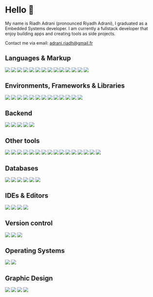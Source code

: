 # Hello 👋

My name is Riadh Adrani (pronounced Riyadh Adrani), I graduated as a Embedded Systems developer. I am currently a fullstack developer that enjoy building apps and creating tools as side projects.

Contact me via email: [adrani.riadh@gmail.fr](adrani.riadh@gmail.fr)

## Languages & Markup

![](https://img.shields.io/badge/javascript-%23323330.svg?style=for-the-badge&logo=javascript&logoColor=%23F7DF1E)
![](https://img.shields.io/badge/typescript-%23007ACC.svg?style=for-the-badge&logo=typescript&logoColor=typescript&color=%232e2e2e)
![](https://img.shields.io/badge/kotlin-%230095D5.svg?style=for-the-badge&logo=kotlin&logoColor=kotlin&color=%232e2e2e)
![](https://img.shields.io/badge/dart-%230175C2.svg?style=for-the-badge&logo=dart&logoColor=%2300aaaa&color=%232e2e2e)
![](https://img.shields.io/badge/java-%23ED8B00.svg?style=for-the-badge&logo=java&logoColor=java&color=%232e2e2e)
![](https://img.shields.io/badge/c%23-%23239120.svg?style=for-the-badge&logo=c-sharp&logoColor=%23ffffff&color=%232e2e2e)
![](https://img.shields.io/badge/c-%2300599C.svg?style=for-the-badge&logo=c&logoColor=c&color=%232e2e2e)
![](https://img.shields.io/badge/c++-%2300599C.svg?style=for-the-badge&logo=c%2B%2B&logoColor=c++&color=%232e2e2e)
![](https://img.shields.io/badge/php-%23777BB4.svg?style=for-the-badge&logo=php&logoColor=white&color=%232e2e2e)
![](https://img.shields.io/badge/html5-%23E34F26.svg?style=for-the-badge&logo=html5&logoColor=html5&color=%232e2e2e)
![](https://img.shields.io/badge/markdown-%23000000.svg?style=for-the-badge&logo=markdown&logoColor=markdown&color=%232e2e2e)
![](https://img.shields.io/badge/latex-%23008080.svg?style=for-the-badge&logo=latex&logoColor=white&color=%232e2e2e)
![](https://img.shields.io/badge/css3-%231572B6.svg?style=for-the-badge&logo=css3&logoColor=%232965f1&color=%232e2e2e)
![](https://img.shields.io/badge/sass-%23008080.svg?style=for-the-badge&logo=sass&logoColor&color=%232e2e2e)

## Environments, Frameworks & Libraries

![](https://img.shields.io/badge/node.js-%2320232a.svg?style=for-the-badge&logo=node.js&color=%232e2e2e)
![](https://img.shields.io/badge/deno-%2320232a.svg?style=for-the-badge&logo=deno&color=%232e2e2e)
![](https://img.shields.io/badge/react-%2320232a.svg?style=for-the-badge&logo=react&logoColor=react&color=%232e2e2e)
![](https://img.shields.io/badge/android-%2320232a.svg?style=for-the-badge&logo=android&logoColor=react&color=%232e2e2e)
![](https://img.shields.io/badge/Flutter-%2302569B.svg?style=for-the-badge&logo=Flutter&logoColor=%2350bbeb&color=%232e2e2e)
![](https://img.shields.io/badge/vuejs-%2335495e.svg?style=for-the-badge&logo=vuedotjs&logoColor=vuedotjs&color=%232e2e2e)
![](https://img.shields.io/badge/Electron-191970?style=for-the-badge&logo=Electron&logoColor=%23ffffff&color=%232e2e2e)
![](https://img.shields.io/badge/angular-%23DD0031.svg?style=for-the-badge&logo=angular&logoColor=%23d4173b&color=%232e2e2e)
![](https://img.shields.io/badge/svelte-%23DD0031.svg?style=for-the-badge&logo=svelte&logoColor=svelte&color=%232e2e2e)
![](https://img.shields.io/badge/solid.js-%23DD0031.svg?style=for-the-badge&logo=solid&logoColor=%234d85c5&color=%232e2e2e)
![](https://img.shields.io/badge/quasar-%23DD0031.svg?style=for-the-badge&logo=quasar&logoColor=%2300abf2&color=%232e2e2e)
![](https://img.shields.io/badge/Xamarin-3199DC?style=for-the-badge&logo=xamarin&logoColor=xamarin&color=%232e2e2e)
![](https://img.shields.io/badge/unity-%23000000.svg?style=for-the-badge&logo=unity&logoColor=white&color=%232e2e2e)

## Backend

![](https://img.shields.io/badge/Express-3199DC?style=for-the-badge&logo=express&logoColor=express&color=%232e2e2e)
![](https://img.shields.io/badge/Fastify-3199DC?style=for-the-badge&logo=fastify&logoColor=fastify&color=%232e2e2e)
![](https://img.shields.io/badge/Nest%20js-3199DC?style=for-the-badge&logo=nestjs&logoColor=%23d5214a&color=%232e2e2e)
![](https://img.shields.io/badge/Sprintboot-3199DC?style=for-the-badge&logo=spring&logoColor=spring&color=%232e2e2e)
![](https://img.shields.io/badge/Adonis%20js-3199DC?style=for-the-badge&logo=adonisjs&logoColor=%235541f2&color=%232e2e2e)

## Other tools

![](https://img.shields.io/badge/npm-%23008080.svg?style=for-the-badge&logo=npm&logoColor&color=%232e2e2e)
![](https://img.shields.io/badge/pnpm-%23008080.svg?style=for-the-badge&logo=pnpm&logoColor&color=%232e2e2e)
![](https://img.shields.io/badge/yarn-%23008080.svg?style=for-the-badge&logo=yarn&logoColor&color=%232e2e2e)
![](https://img.shields.io/badge/jest-%23008080.svg?style=for-the-badge&logo=jest&logoColor=%23bc3a13&color=%232e2e2e)
![](https://img.shields.io/badge/testing%20library-%23008080.svg?style=for-the-badge&logo=testing-library&logoColor=testing-library&color=%232e2e2e)
![](https://img.shields.io/badge/vitest-%23008080.svg?style=for-the-badge&logo=vitest&logoColor&color=%232e2e2e)
![](https://img.shields.io/badge/webpack-%23008080.svg?style=for-the-badge&logo=webpack&logoColor=white&color=%232e2e2e)
![](https://img.shields.io/badge/vite-%23008080.svg?style=for-the-badge&logo=vite&logoColor&color=%232e2e2e)
![](https://img.shields.io/badge/redux-%2320232a.svg?style=for-the-badge&logo=redux&logoColor&color=%232e2e2e)
![](https://img.shields.io/badge/react%20router-%2320232a.svg?style=for-the-badge&logo=react-router&logoColor=react&color=%232e2e2e)
![](https://img.shields.io/badge/android%20jetpack-%23008080.svg?style=for-the-badge&logo=android&logoColor&color=%232e2e2e)
![](https://img.shields.io/badge/Material--UI-0081CB?style=for-the-badge&logo=react&logoColor=%232965f1&color=%232e2e2e)
![](https://img.shields.io/badge/tailwindcss-%23008080.svg?style=for-the-badge&logo=tailwindcss&logoColor&color=%232e2e2e)
![](https://img.shields.io/badge/bootstrap-%23563D7C.svg?style=for-the-badge&logo=bootstrap&logoColor=bootstrap&color=%232e2e2e)
![](https://img.shields.io/badge/styled%20components-%2320232a.svg?style=for-the-badge&logo=styled-components&logoColor=white&color=%232e2e2e)
![](https://img.shields.io/badge/prisma-%23008080.svg?style=for-the-badge&logo=prisma&logoColor&color=%232e2e2e)

## Databases

![](https://img.shields.io/badge/mongo%20db-%23008080.svg?style=for-the-badge&logo=mongodb&logoColor&color=%232e2e2e)
![](https://img.shields.io/badge/redis-%23008080.svg?style=for-the-badge&logo=redis&logoColor&color=%232e2e2e)
![](https://img.shields.io/badge/postgresql-%23008080.svg?style=for-the-badge&logo=postgresql&logoColor=white&color=%232e2e2e)
![](https://img.shields.io/badge/mysql-%23008080.svg?style=for-the-badge&logo=mysql&logoColor=white&color=%232e2e2e)
![](https://img.shields.io/badge/rethinkdb-%23039BE5.svg?style=for-the-badge&logo=rethinkdb&color=%232e2e2e)
![](https://img.shields.io/badge/firebase-%23039BE5.svg?style=for-the-badge&logo=firebase&color=%232e2e2e)

## IDEs & Editors

![](https://img.shields.io/badge/Visual%20Studio%20Code-0078d7.svg?style=for-the-badge&logo=visual-studio-code&logoColor=%2322a4e7&color=%232e2e2e)
![](https://img.shields.io/badge/Android%20Studio-3DDC84.svg?style=for-the-badge&logo=android-studio&logoColor=android-studio&color=%232e2e2e)
![](https://img.shields.io/badge/Visual%20Studio-5C2D91.svg?style=for-the-badge&logo=visual-studio&logoColor=%23b386e7&color=%232e2e2e)
![](https://img.shields.io/badge/Intellij%20IDEA-000000.svg?style=for-the-badge&logo=intellij-idea&logoColor=%231477e2&color=%232e2e2e)

## Version control

![](https://img.shields.io/badge/git-%23F05033.svg?style=for-the-badge&logo=git&logoColor=git&color=%232e2e2e)
![](https://img.shields.io/badge/github-%23121011.svg?style=for-the-badge&logo=github&logoColor=white&color=%232e2e2e)
![](https://img.shields.io/badge/gitlab-%23121011.svg?style=for-the-badge&logo=gitlab&logoColor=white&color=%232e2e2e)

## Operating Systems

![](https://img.shields.io/badge/windows-%23F05033.svg?style=for-the-badge&logo=windows&logoColor=%230199e9&color=%232e2e2e)
![](https://img.shields.io/badge/ubuntu-%23F05033.svg?style=for-the-badge&logo=ubuntu&logoColor=ubuntu&color=%232e2e2e)

## Graphic Design

![](https://img.shields.io/badge/Adobe%20After%20Effects-9999FF.svg?style=for-the-badge&logo=Adobe%20After%20Effects&logoColor=%23CF96FD&color=%232e2e2e)
![](https://img.shields.io/badge/adobe%20illustrator-%23FF9A00.svg?style=for-the-badge&logo=adobeillustrator&logoColor=%23ec640f&color=%232e2e2e)
![](https://img.shields.io/badge/adobe%20photoshop-%2331A8FF.svg?style=for-the-badge&logo=adobephotoshop&logoColor=cyan&color=%232e2e2e)
![](https://img.shields.io/badge/Adobe%20Premiere%20Pro-9999FF.svg?style=for-the-badge&logo=Adobe%20Premiere%20Pro&logoColor=purple&color=%232e2e2e)
